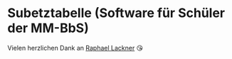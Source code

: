 # Subetztabelle (Software für Schüler der MM-BbS)

Vielen herzlichen Dank an [Raphael Lackner](https://www.rala.io) 😘
